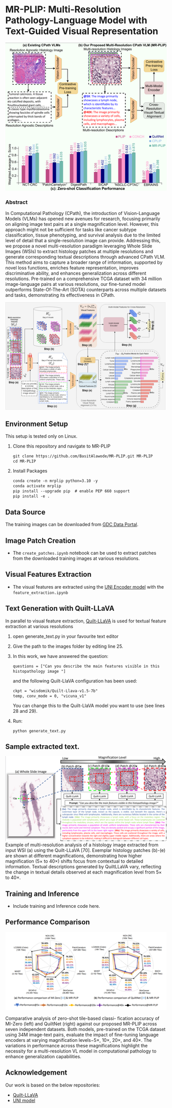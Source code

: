 # MR-PLIP: Multi-Resolution Pathology-Language Model with Text-Guided Visual Representation

![Compare MR-PLIP](./images/compare_models.png "Comparison of the Proposed MR-PLIP with existing CPath VLMs.")


### Abstract
In Computational Pathology (CPath), the introduction of Vision-Language Models (VLMs) has opened new avenues for research, focusing primarily on aligning image text pairs at a single magnification level. However, this approach might not be sufficient for tasks like cancer subtype classification, tissue phenotyping, and survival analysis due to the limited level of detail that a single-resolution image can provide. Addressing this, we propose a novel multi-resolution paradigm leveraging Whole Slide Images (WSIs) to extract histology patches at multiple resolutions and generate corresponding textual descriptions through advanced CPath VLM. This method aims to capture a broader range of information, supported by novel loss functions, enriches feature representation, improves discriminative ability, and enhances generalization across different resolutions. Pre-trained on a comprehensive TCGA dataset with 34 million image-language pairs at various resolutions, our fine-tuned model outperforms State-Of-The-Art (SOTA) counterparts across multiple datasets and tasks, demonstrating its effectiveness in CPath.

![MR-PLIP Pipeline](./images/intro.png "Outline of the proposed MR-PLIP algorithm workflow.")

## Environment Setup 

This setup is tested only on Linux.

1. Clone this repository and navigate to MR-PLIP
    ```
    git clone https://github.com/BasitAlawode/MR-PLIP.git MR-PLIP
    cd MR-PLIP
    ```

2. Install Packages
    ```
    conda create -n mrplip python=3.10 -y
    conda activate mrplip
    pip install --upgrade pip  # enable PEP 660 support
    pip install -e .
    ```

## Data Source

The training images can be downloaded from [GDC Data Portal](https://portal.gdc.cancer.gov).

## Image Patch Creation

 - The `create_patches.ipynb` notebook can be used to extract patches from the downloaded training images at various resolutions.

## Visual Features Extraction

 - The  visual features are extracted using the [UNI Encoder model](https://github.com/mahmoodlab/UNI) with the `feature_extraction.ipynb`

## Text Generation with Quilt-LLaVA

In parallel to visual feature extraction, [Quilt-LLaVA](https://github.com/aldraus/quilt-llava) is used for textual feature extraction at various resolutions

1. open generate_text.py in your favourite text editor

2. Give the path to the images folder by editing line 25.

3. In this work, we have answered the question:
    ```
    questions = ["Can you describe the main features visible in this histopathology image "]
    ```
    and the following Quilt-LlaVA configuration has been used:
    ```
    ckpt = "wisdomik/Quilt-Llava-v1.5-7b"
    temp, conv_mode = 0, "vicuna_v1"
    ```
    You can change this to the Quilt-LlaVA model you want to use (see lines 28 and 29). 

4. Run:

    ```
    python generate_text.py
    ```

## Sample extracted text.
![Multiresolution Text Sample](./images//multiresolution_1.png "Example of multi-resolution analysis ofa histopathology image extracted from input WSI.")
Example of multi-resolution analysis of a histology image extracted from input WSI (a) using the Quilt-LLaVA [70]. Exemplar
histology patches (b)-(e) are shown at different magnifications, demonstrating how higher magnification (5× to 40×) shifts focus from contextual to detailed information. Textual descriptions generated by QuiltLLaVA vary, reflecting the change in textual details observed at each magnification level from 5× to 40×.

## Training and Inference

- Include training and Inference code here.

## Performance Comparison

![Performance](./images/multiresolution_perfm.png "")

Comparative analysis of zero-shot tile-based classi-
fication accuracy of MI-Zero (left) and QuiltNet (right) against our proposed MR-PLIP across seven independent datasets. Both models, pre-trained on the TCGA dataset using 34M image-text pairs, evaluate the impact of fine-tuning language encoders at varying magnification levels−5×, 10×, 20×, and 40×. The variations in performance across these magnifications highlight the necessity for a multi-resolution VL model in computational pathology to enhance generalization capabilities.

## Acknowledgement
 Our work is based on the below repositories:
 - [Quilt-LLaVA](https://github.com/aldraus/quilt-llava)
 - [UNI model](https://github.com/mahmoodlab/UNI)

